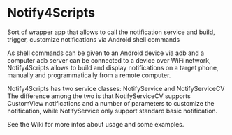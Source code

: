 # Notify4Scripts
Sort of wrapper app that allows to call the notification service and build, trigger, customize notifications via Android shell commands

As shell commands can be given to an Android device via adb and a computer adb server can be connected to a device over WiFi network, Notify4Scripts allows to build and display notifications on a target phone, manually and programmatically from a remote computer.

Notify4Scripts has two service classes: NotifyService and NotifyServiceCV  
The difference among the two is that NotifyServiceCV supports CustomView notifications and a number of parameters to customize the notification, while NotifyService only support standard basic notification.

See the Wiki for more infos about usage and some examples.
